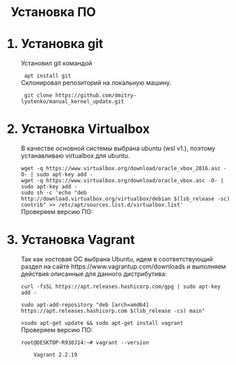 <h1>Установка ПО</h1>
<ol>
<h1><li>Установка git</li></h1>
Установил git командой
<p><code> apt install git</code><br>
Склонировал репозиторий на локальную машину.
<p><code> git clone https://github.com/dmitry-lyutenko/manual_kernel_update.git</code><br>
<h1><li>Установка Virtualbox</li></h1>
В качестве основной системы выбрана ubuntu (wsl v1.), поэтому устанавливаю virtualbox для ubuntu.
<p><code>wget -q https://www.virtualbox.org/download/oracle_vbox_2016.asc -O- | sudo apt-key add -
wget -q https://www.virtualbox.org/download/oracle_vbox.asc -O- | sudo apt-key add -
sudo sh -c 'echo "deb http://download.virtualbox.org/virtualbox/debian $(lsb_release -sc) contrib" >> /etc/apt/sources.list.d/virtualbox.list' </code><br>
Проверяем версию ПО:
<h1><li>Установка Vagrant</li></h1>
Так как хостовая ОС выбрана Ubuntu, идем в соответствующий раздел на сайте https://www.vagrantup.com/downloads и выполняем действия описанные для данного дистрибутива:
<p><code>curl -fsSL https://apt.releases.hashicorp.com/gpg | sudo apt-key add -<br>
sudo apt-add-repository "deb [arch=amd64] https://apt.releases.hashicorp.com $(lsb_release -cs) main"<br>
>sudo apt-get update && sudo apt-get install vagrant</code><br>
Проверяем версию ПО:
  <p><code>root@DESKTOP-R930J14:~# vagrant --version<br>
    Vagrant 2.2.19</code><br>
</ol>
